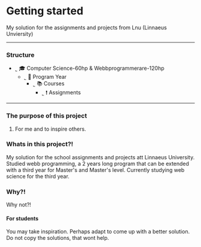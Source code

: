 # Getting started

My solution for the assignments and projects from Lnu (Linnaeus Unviersity)

----

### Structure
* ˾ :mortar_board: Computer Science-60hp & Webbprogrammerare-120hp
    * ˾ :date: Program Year
        * ˾ :books: Courses
            * ˾ :heavy_exclamation_mark: Assignments

---- 

### The purpose of this project
1. For me and to inspire others.

### Whats in this project?!
My solution for the school assignments and projects att Linnaeus University.
Studied webb programming, a 2 years long program that can be extended with a third year for Master's and Master's level.
Currently studying web science for the third year.

### Why?!
Why not?!

#### For students
You may take inspiration. Perhaps adapt to come up with a better solution. Do not copy the solutions, that wont help.
